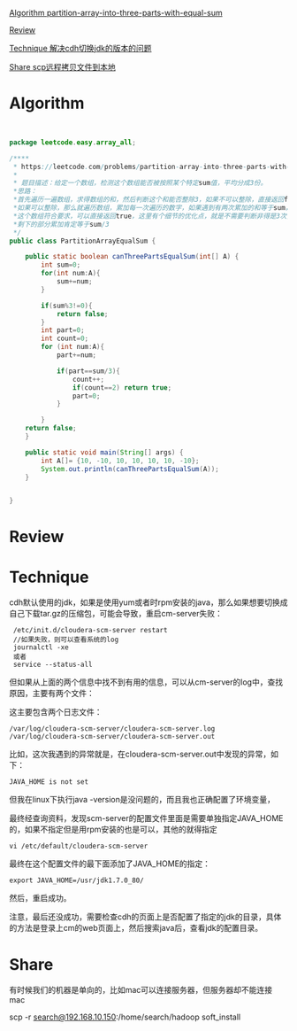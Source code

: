 
 [Algorithm partition-array-into-three-parts-with-equal-sum](#algorithm)

 [Review](#review)

 [Technique 解决cdh切换jdk的版本的问题](#technique)

 [Share scp远程拷贝文件到本地](#share)


# Algorithm
```java


package leetcode.easy.array_all;

/****
 * https://leetcode.com/problems/partition-array-into-three-parts-with-equal-sum/
 *
 * 题目描述：给定一个数组，检测这个数组能否被按照某个特定sum值，平均分成3份。
 *思路：
 *首先遍历一遍数组，求得数组的和，然后判断这个和能否整除3，如果不可以整除，直接返回false，
 *如果可以整除，那么就遍历数组，累加每一次遍历的数字，如果遇到有两次累加的和等于sum，那么就说明
 *这个数组符合要求，可以直接返回true，这里有个细节的优化点，就是不需要判断非得是3次，因为等于2次的时候，
 *剩下的部分累加肯定等于sum/3
 */
public class PartitionArrayEqualSum {

    public static boolean canThreePartsEqualSum(int[] A) {
        int sum=0;
        for(int num:A){
            sum+=num;
        }

        if(sum%3!=0){
            return false;
        }
        int part=0;
        int count=0;
        for (int num:A){
            part+=num;

            if(part==sum/3){
                count++;
                if(count==2) return true;
                part=0;
            }

        }
    return false;
    }

    public static void main(String[] args) {
        int A[]= {10, -10, 10, 10, 10, 10, -10};
        System.out.println(canThreePartsEqualSum(A));
    }


}
```

# Review


# Technique



cdh默认使用的jdk，如果是使用yum或者时rpm安装的java，那么如果想要切换成
自己下载tar.gz的压缩包，可能会导致，重启cm-server失败：


```
 /etc/init.d/cloudera-scm-server restart  
 //如果失败，则可以查看系统的log
 journalctl -xe
 或者
 service --status-all
```
但如果从上面的两个信息中找不到有用的信息，可以从cm-server的log中，查找原因，主要有两个文件：

这主要包含两个日志文件：
```
/var/log/cloudera-scm-server/cloudera-scm-server.log
/var/log/cloudera-scm-server/cloudera-scm-server.out
```

比如，这次我遇到的异常就是，在cloudera-scm-server.out中发现的异常，如下：

```
JAVA_HOME is not set
```

但我在linux下执行java -version是没问题的，而且我也正确配置了环境变量，

最终经查询资料，发现scm-server的配置文件里面是需要单独指定JAVA_HOME的，如果不指定但是用rpm安装的也是可以，其他的就得指定


```
vi /etc/default/cloudera-scm-server
```
最终在这个配置文件的最下面添加了JAVA_HOME的指定：


```
export JAVA_HOME=/usr/jdk1.7.0_80/
```
然后，重启成功。


注意，最后还没成功，需要检查cdh的页面上是否配置了指定的jdk的目录，具体的方法是登录上cm的web页面上，然后搜索java后，查看jdk的配置目录。






# Share


有时候我们的机器是单向的，比如mac可以连接服务器，但服务器却不能连接mac

scp -r search@192.168.10.150:/home/search/hadoop soft_install


